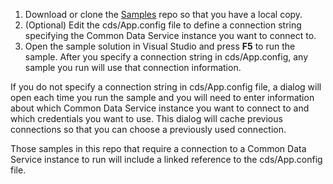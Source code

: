 1. Download or clone the  [Samples](https://github.com/Microsoft/PowerApps-Samples) repo so that you have a local copy.
1. (Optional) Edit the cds/App.config file to define a connection string specifying the Common Data Service instance you want to connect to.
1. Open the sample solution in Visual Studio and press **F5** to run the sample. After you specify a connection string in cds/App.config, any sample you run will use that connection information.

If you do not specify a connection string in cds/App.config file, a dialog will open each time you run the sample and you will need to enter information about which Common Data Service instance you want to connect to and which credentials you want to use. This dialog will cache previous connections so that you can choose a previously used connection.

Those samples in this repo that require a connection to a Common Data Service instance to run will include a linked reference to the cds/App.config file.